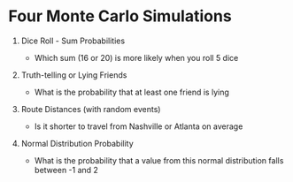 # Four Monte Carlo Simulations

1) Dice Roll - Sum Probabilities
    - Which sum (16 or 20) is more likely when you roll 5 dice

2) Truth-telling or Lying Friends
    - What is the probability that at least one friend is lying

3) Route Distances (with random events)
    - Is it shorter to travel from Nashville or Atlanta on average

4) Normal Distribution Probability
    - What is the probability that a value from this normal distribution falls between -1 and 2